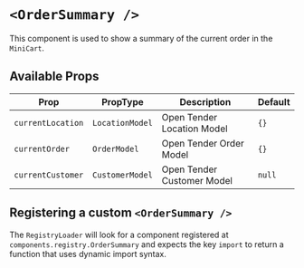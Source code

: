 # `<OrderSummary />`

This component is used to show a summary of the current order in the `MiniCart`.

## Available Props

| Prop              | PropType        | Description                | Default |
| ----------------- | --------------- | -------------------------- | ------- |
| `currentLocation` | `LocationModel` | Open Tender Location Model | `{}`    |
| `currentOrder`    | `OrderModel`    | Open Tender Order Model    | `{}`    |
| `currentCustomer` | `CustomerModel` | Open Tender Customer Model | `null`  |

## Registering a custom `<OrderSummary />`

The `RegistryLoader` will look for a component registered at `components.registry.OrderSummary` and expects the key `import` to return a function that uses dynamic import syntax.
